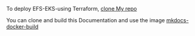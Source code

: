 


To deploy EFS-EKS-using Terraform, [clone My repo](terraform-EFS-Dynamic)

You can clone and build this Documentation and use the image [mkdocs-docker-build](https://github.com/sosotechnologies/docs_docker_io)